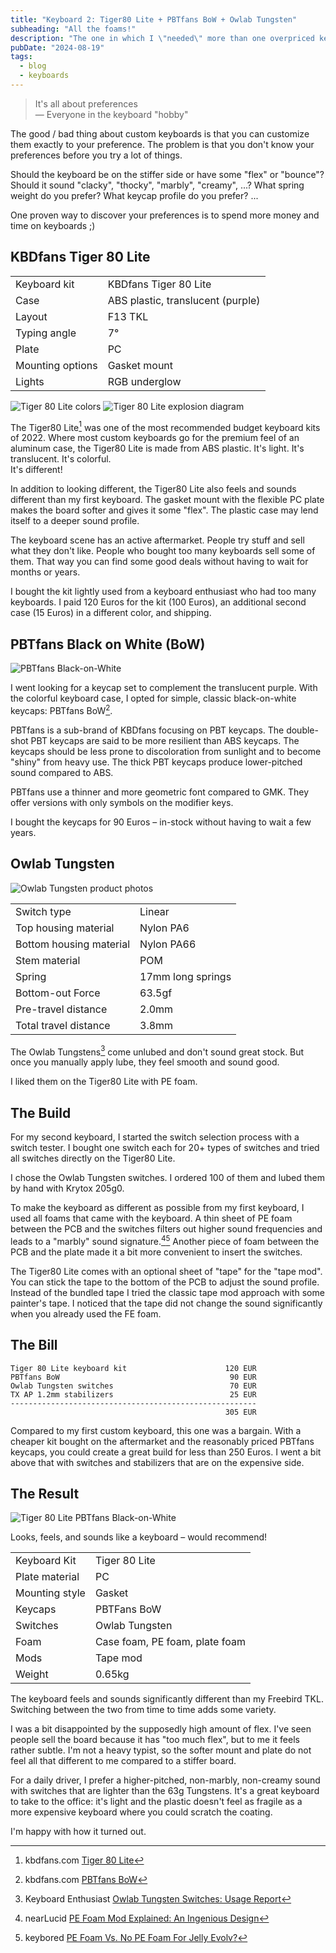 ```yaml
---
title: "Keyboard 2: Tiger80 Lite + PBTfans BoW + Owlab Tungsten"
subheading: "All the foams!"
description: "The one in which I \"needed\" more than one overpriced keyboard."
pubDate: "2024-08-19"
tags:
  - blog
  - keyboards
---
```


> It's all about preferences  
> — Everyone in the keyboard "hobby"

The good / bad thing about custom keyboards is that you can customize them exactly to your preference.
The problem is that you don't know your preferences before you try a lot of things.

Should the keyboard be on the stiffer side or have some "flex" or "bounce"?
Should it sound "clacky", "thocky", "marbly", "creamy", ...?
What spring weight do you prefer?
What keycap profile do you prefer?
...

One proven way to discover your preferences is to spend more money and time on keyboards ;)

## KBDfans Tiger 80 Lite

|  |  |
| ---- | ---- |
| Keyboard kit | KBDfans Tiger 80 Lite |
| Case | ABS plastic, translucent (purple) |
| Layout | F13 TKL |
| Typing angle | 7° |
| Plate | PC |
| Mounting options | Gasket mount |
| Lights | RGB underglow |

![Tiger 80 Lite colors](./images/2024-08-19_tiger80lite_colors.jpg)
![Tiger 80 Lite explosion diagram](./images/2024-08-19_tiger80lite_explosion.jpg)

The Tiger80 Lite[^kbdfans_tiger] was one of the most recommended budget keyboard kits of 2022.
Where most custom keyboards go for the premium feel of an aluminum case, the Tiger80 Lite is made from ABS plastic.
It's light. It's translucent. It's colorful.  
It's different!

In addition to looking different, the Tiger80 Lite also feels and sounds different than my first keyboard.
The gasket mount with the flexible PC plate makes the board softer and gives it some "flex".
The plastic case may lend itself to a deeper sound profile.

The keyboard scene has an active aftermarket.
People try stuff and sell what they don't like.
People who bought too many keyboards sell some of them.
That way you can find some good deals without having to wait for months or years.

I bought the kit lightly used from a keyboard enthusiast who had too many keyboards.
I paid 120 Euros for the kit (100 Euros), an additional second case (15 Euros) in a different color, and shipping.

[^kbdfans_tiger]: kbdfans.com [Tiger 80 Lite](https://kbdfans.com/products/kbdfans-tiger-lite-keyboard-kit)

## PBTfans Black on White (BoW)

![PBTfans Black-on-White](./images/2024-08-19_pbtfans_bow.jpg)

I went looking for a keycap set to complement the translucent purple.
With the colorful keyboard case, I opted for simple, classic black-on-white keycaps: PBTfans BoW[^pbtfans_bow].

[^pbtfans_bow]: kbdfans.com [PBTfans BoW](https://kbdfans.com/products/pbtfans-doubleshot-bow)

PBTfans is a sub-brand of KBDfans focusing on PBT keycaps.
The double-shot PBT keycaps are said to be more resilient than ABS keycaps.
The keycaps should be less prone to discoloration from sunlight and to become "shiny" from heavy use.
The thick PBT keycaps produce lower-pitched sound compared to ABS.

PBTfans use a thinner and more geometric font compared to GMK.
They offer versions with only symbols on the modifier keys.

I bought the keycaps for 90 Euros – in-stock without having to wait a few years.

## Owlab Tungsten

![Owlab Tungsten product photos](./images/2024-08-19_owlab_tungsten.jpg)

|  |  |
| ---- | ---- |
| Switch type | Linear |
| Top housing material | Nylon PA6 |
| Bottom housing material | Nylon PA66 |
| Stem material | POM |
| Spring | 17mm long springs |
| Bottom-out Force | 63.5gf |
| Pre-travel distance | 2.0mm |
| Total travel distance | 3.8mm |

The Owlab Tungstens[^tungsten] come unlubed and don't sound great stock.
But once you manually apply lube, they feel smooth and sound good.

I liked them on the Tiger80 Lite with PE foam.

[^tungsten]: Keyboard Enthusiast [Owlab Tungsten Switches: Usage Report](https://keyboardenthusiast.substack.com/p/owlab-tungsten-switches-usage-report)

## The Build

For my second keyboard, I started the switch selection process with a switch tester.
I bought one switch each for 20+ types of switches and tried all switches directly on the Tiger80 Lite.

I chose the Owlab Tungsten switches.
I ordered 100 of them and lubed them by hand with Krytox 205g0.

To make the keyboard as different as possible from my first keyboard, I used all foams that came with the keyboard.
A thin sheet of PE foam between the PCB and the switches filters out higher sound frequencies and leads to a "marbly" sound signature.[^pe_nearlucid][^pe_keybored] Another piece of foam between the PCB and the plate made it a bit more convenient to insert the switches.

[^pe_nearlucid]: nearLucid [PE Foam Mod Explained: An Ingenious Design](https://www.youtube.com/watch?v=XnQMXVchnrU)

[^pe_keybored]: keybored [PE Foam Vs. No PE Foam For Jelly Evolv?](https://www.youtube.com/watch?v=yN27mCdj87k)

The Tiger80 Lite comes with an optional sheet of "tape" for the "tape mod".
You can stick the tape to the bottom of the PCB to adjust the sound profile.
Instead of the bundled tape I tried the classic tape mod approach with some painter's tape.
I noticed that the tape did not change the sound significantly when you already used the FE foam.

## The Bill

```plain
Tiger 80 Lite keyboard kit                      120 EUR
PBTfans BoW                                      90 EUR
Owlab Tungsten switches                          70 EUR
TX AP 1.2mm stabilizers                          25 EUR
-------------------------------------------------------
                                                305 EUR
```

Compared to my first custom keyboard, this one was a bargain.
With a cheaper kit bought on the aftermarket and the reasonably priced PBTfans keycaps, you could create a great build for less than 250 Euros. I went a bit above that with switches and stabilizers that are on the expensive side.

## The Result

![Tiger 80 Lite PBTfans Black-on-White](./images/2024-08-19_tiger80_bow.jpg)

Looks, feels, and sounds like a keyboard – would recommend!

|  |  |
| ---- | ---- |
| Keyboard Kit | Tiger 80 Lite |
| Plate material | PC |
| Mounting style | Gasket |
| Keycaps | PBTFans BoW |
| Switches | Owlab Tungsten |
| Foam | Case foam, PE foam, plate foam |
| Mods | Tape mod |
| Weight | 0.65kg |

The keyboard feels and sounds significantly different than my Freebird TKL.
Switching between the two from time to time adds some variety.

I was a bit disappointed by the supposedly high amount of flex.
I've seen people sell the board because it has "too much flex", but to me it feels rather subtle.
I'm not a heavy typist, so the softer mount and plate do not feel all that different to me compared to a stiffer board.

For a daily driver, I prefer a higher-pitched, non-marbly, non-creamy sound with switches that are lighter than the 63g Tungstens.
It's a great keyboard to take to the office: it's light and the plastic doesn't feel as fragile as a more expensive keyboard where you could scratch the coating.

I'm happy with how it turned out.
